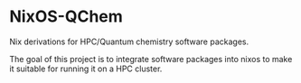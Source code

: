 # NixOS-QChem
Nix derivations for HPC/Quantum chemistry software packages.

The goal of this project is to integrate software packages
into nixos to make it suitable for running it on a HPC cluster. 
